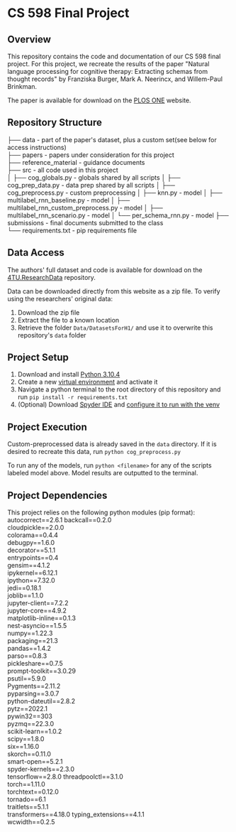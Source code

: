 # CS 598 Final Project
## Overview 
This repository contains the code and documentation of our CS 598 final project. For this project, we recreate the results of the paper "Natural language processing for cognitive therapy: Extracting schemas from thought records" by Franziska Burger, Mark A. Neerincx, and Willem-Paul Brinkman.

The paper is available for download on the [PLOS ONE](https://app.dimensions.ai/details/publication/pub.1141955424]) website. 

## Repository Structure
├── data - part of the paper's dataset, plus a custom set(see below for access instructions)  
├── papers - papers under consideration for this project  
├── reference_material - guidance documents  
├── src - all code used in this project  
│   ├── cog_globals.py - globals shared by all scripts
│   ├── cog_prep_data.py - data prep shared by all scripts
│   ├── cog_preprocess.py - custom preprocessing
│   ├── knn.py - model
│   ├── multilabel_rnn_baseline.py - model
│   ├── multilabel_rnn_custom_preprocess.py - model
│   ├── multilabel_rnn_scenario.py - model
│   └── per_schema_rnn.py - model
├── submissions - final documents submitted to the class  
└── requirements.txt - pip requirements file  

## Data Access 
The authors' full dataset and code is available for download on the [4TU.ResearchData](https://data.4tu.nl/articles/dataset/Dataset_and_Analyses_for_Extracting_Schemas_from_Thought_Records_using_Natural_Language_Processing/16685347) repository.

Data can be downloaded directly from this website as a zip file. To verify using the researchers' original data: 
1. Download the zip file
1. Extract the file to a known location
1. Retrieve the folder ```Data/DatasetsForH1/``` and use it to overwrite this repository's ```data``` folder 

## Project Setup 
1. Download and install [Python 3.10.4](https://www.python.org/downloads/)
1. Create a new [virtual environment](https://docs.python.org/3/library/venv.html) and activate it
1. Navigate a python terminal to the root directory of this repository and run ```pip install -r requirements.txt```
1. (Optional) Download [Spyder IDE](https://docs.spyder-ide.org/current/installation.html) and [configure it to run with the venv](https://medium.com/analytics-vidhya/5-steps-setup-python-virtual-environment-in-spyder-ide-da151bafa337) 

## Project Execution
Custom-preprocessed data is already saved in the ```data``` directory. If it is desired to recreate this data, run ```python cog_preprocess.py```

To run any of the models, run ```python <filename>``` for any of the scripts labeled model above. Model results are outputted to the terminal. 

## Project Dependencies 
This project relies on the following python modules (pip format):  
autocorrect==2.6.1
backcall==0.2.0  
cloudpickle==2.0.0  
colorama==0.4.4  
debugpy==1.6.0  
decorator==5.1.1  
entrypoints==0.4  
gensim==4.1.2  
ipykernel==6.12.1  
ipython==7.32.0  
jedi==0.18.1  
joblib==1.1.0  
jupyter-client==7.2.2  
jupyter-core==4.9.2  
matplotlib-inline==0.1.3  
nest-asyncio==1.5.5  
numpy==1.22.3  
packaging==21.3  
pandas==1.4.2  
parso==0.8.3  
pickleshare==0.7.5  
prompt-toolkit==3.0.29  
psutil==5.9.0  
Pygments==2.11.2  
pyparsing==3.0.7  
python-dateutil==2.8.2  
pytz==2022.1  
pywin32==303  
pyzmq==22.3.0  
scikit-learn==1.0.2  
scipy==1.8.0  
six==1.16.0  
skorch==0.11.0  
smart-open==5.2.1  
spyder-kernels==2.3.0  
tensorflow==2.8.0
threadpoolctl==3.1.0  
torch==1.11.0  
torchtext==0.12.0  
tornado==6.1  
traitlets==5.1.1  
transformers==4.18.0
typing_extensions==4.1.1  
wcwidth==0.2.5  